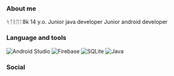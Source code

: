 ### About me
ᛋᛏᚱᛖᛚ8k
14 y.o.
Junior java developer
Junior android developer

### Language and tools
![Android Studio](https://img.shields.io/badge/-Android%20Studio-090909?style=for-the-badge&logo=Android%20studio)
![Firebase](https://img.shields.io/badge/-Firebase-090909?style=for-the-badge&logo=Firebase)
![SQLite](https://img.shields.io/badge/-SQLite-090909?style=for-the-badge&logo=SQLite&logoColor=%23126CFE)
![Java](https://img.shields.io/badge/-Java-090909?style=for-the-badge&logo=openJDK)

### Social
